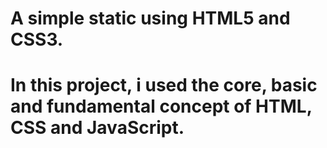 # A simple static using HTML5 and CSS3.
# In this project, i used the core, basic and fundamental concept  of HTML, CSS and JavaScript.
